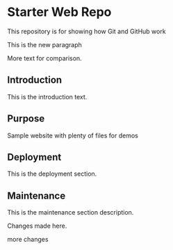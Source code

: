 # Starter Web Repo


This repository is for showing how Git and GitHub work

This is the new paragraph

More text for comparison.

## Introduction

This is the introduction text.

## Purpose

Sample website with plenty of files for demos

## Deployment 

This is the deployment section.

## Maintenance 

This is the maintenance section description.

Changes made here.

more changes
